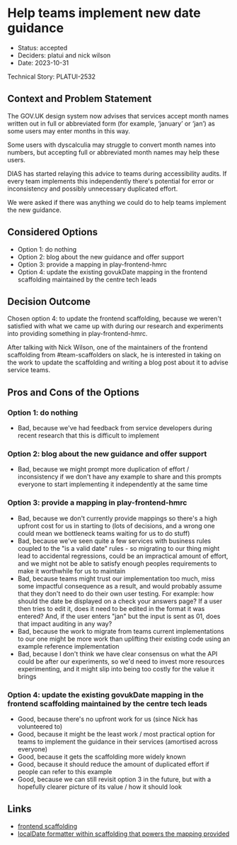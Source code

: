 # Help teams implement new date guidance

* Status: accepted
* Deciders: platui and nick wilson
* Date: 2023-10-31

Technical Story: PLATUI-2532

## Context and Problem Statement

The GOV.UK design system now advises that services accept month names written out in full or abbreviated form (for
example, ‘january’ or ‘jan’) as some users may enter months in this way.

Some users with dyscalculia may struggle to convert month names into numbers, but accepting full or abbreviated month
names may help these users.

DIAS has started relaying this advice to teams during accessibility audits. If every team implements this independently
there's potential for error or inconsistency and possibly unnecessary duplicated effort.

We were asked if there was anything we could do to help teams implement the new guidance.

## Considered Options

* Option 1: do nothing
* Option 2: blog about the new guidance and offer support
* Option 3: provide a mapping in play-frontend-hmrc
* Option 4: update the existing govukDate mapping in the frontend scaffolding maintained by the centre tech leads

## Decision Outcome

Chosen option 4: to update the frontend scaffolding, because we weren't satisfied with what we came up with during our
research and experiments into providing something in play-frontend-hmrc.

After talking with Nick Wilson, one of the maintainers of the frontend scaffolding from #team-scaffolders on slack, he
is interested in taking on the work to update the scaffolding and writing a blog post about it to advise service teams.

## Pros and Cons of the Options

### Option 1: do nothing

* Bad, because we've had feedback from service developers during recent research that this is difficult to implement

### Option 2: blog about the new guidance and offer support

* Bad, because we might prompt more duplication of effort / inconsistency if we don't have any example to share and this
  prompts everyone to start implementing it independently at the same time

### Option 3: provide a mapping in play-frontend-hmrc

* Bad, because we don't currently provide mappings so there's a high upfront cost for us in starting to (lots of
  decisions, and a wrong one could mean we bottleneck teams waiting for us to do stuff)
* Bad, because we've seen quite a few services with business rules coupled to the "is a valid date" rules - so migrating
  to our thing might lead to accidental regressions, could be an impractical amount of effort, and we might not be able
  to satisfy enough peoples requirements to make it worthwhile for us to maintain
* Bad, because teams might trust our implementation too much, miss some impactful consequence as a result, and would
  probably assume that they don't need to do their own user testing. For example: how should the date be displayed on a
  check your answers page? If a user then tries to edit it, does it need to be edited in the format it was entered? And, 
  if the user enters "jan" but the input is sent as 01, does that impact auditing in any way?
* Bad, because the work to migrate from teams current implementations to our one might be more work than uplifting their
  existing code using an example reference implementation
* Bad, because I don't think we have clear consensus on what the API could be after our experiments, so we'd need to
  invest more resources experimenting, and it might slip into being too costly for the value it brings

### Option 4: update the existing govukDate mapping in the frontend scaffolding maintained by the centre tech leads

* Good, because there's no upfront work for us (since Nick has volunteered to)
* Good, because it might be the least work / most practical option for teams to implement the guidance in their
  services (amortised across everyone)
* Good, because it gets the scaffolding more widely known
* Good, because it should reduce the amount of duplicated effort if people can refer to this example
* Good, because we can still revisit option 3 in the future, but with a hopefully clearer picture of its value / how it
  should look

## Links

* [frontend scaffolding](https://github.com/hmrc/hmrc-frontend-scaffold.g8)
* [localDate formatter within scaffolding that powers the mapping provided](https://github.com/hmrc/hmrc-frontend-scaffold.g8/blob/main/src/main/g8/app/forms/mappings/LocalDateFormatter.scala)
